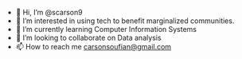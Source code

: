 - 👋 Hi, I’m @scarson9
- 👀 I’m interested in using tech to benefit marginalized communities.
- 🌱 I’m currently learning Computer Information Systems
- 💞️ I’m looking to collaborate on Data analysis 
- 📫 How to reach me carsonsoufian@gmail.com

<!---
scarson9/scarson9 is a ✨ special ✨ repository because its `README.md` (this file) appears on your GitHub profile.
You can click the Preview link to take a look at your changes.
--->
